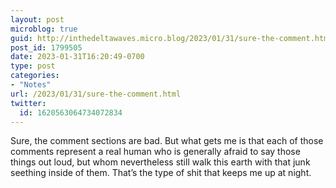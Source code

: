 ```yaml
---
layout: post
microblog: true
guid: http://inthedeltawaves.micro.blog/2023/01/31/sure-the-comment.html
post_id: 1799505
date: 2023-01-31T16:20:49-0700
type: post
categories:
- "Notes"
url: /2023/01/31/sure-the-comment.html
twitter:
  id: 1620563064734072834
---
```

<p>Sure, the comment sections are bad. But what gets me is that each of those comments represent a real human who is generally afraid to say those things out loud, but whom nevertheless still walk this earth with that junk seething inside of them. That’s the type of shit that keeps me up at night.</p>
